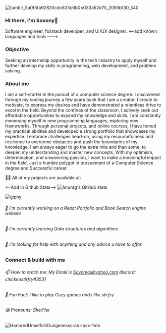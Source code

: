 ![tumblr_5a0f5fa92820cdc623c6b0b033a52d75_2095b130_540](https://github.com/Savonyp/Savonyp/assets/77499378/11a59c17-c5c1-4434-8b35-8857197d2775)
### Hi there, I'm Savony👋
Software engineer, fullstack developer, and UI/UX designer.
<--add known languages and tools--->

### Objective 
Seeking an internship opportunity in the tech industry to apply myself and further develop my
skills in programming, web development, and problem solving.

### About me

I am a self-starter in the pursuit of a computer science degree. I discovered through my coding journey a few years back that I am a creator. I create to motivate, to express my desires and have demonstrated a relentless drive to excel in the field. Beyond the confines of the classroom, I actively seek out affordable opportunities to expand my knowledge and skills. I am constantly immersing myself in new programming languages, exploring new frameworks. Through personal projects, and online courses, I have honed my practical abilities and developed a strong portfolio that showcases my expertise. I embrace challenges head-on, using my resourcefulness and resilience to overcome obstacles and push the boundaries of my knowledge. I am always eager to go the extra mile and then some, to deepen my understanding and master new concepts. With my optimism, determination, and unwavering passion, I want to make a meaningful impact in the field. Just a humble polygot in pursuement of a Computer Science degree and Successful career. 

👨‍💻 All of my projects are available at: 

<--Add in Github Stats-->
![Anurag's GitHub stats](https://github-readme-stats.vercel.app/api?username=Savonyp&theme=omni_icons=true)

![giphy](https://github.com/Savonyp/Savonyp/assets/77499378/0690d757-d861-42d3-9ca2-e9039a204a7f)
###### 🔭 I’m currently working on a React Portfolio and Book Search engine website
###### 🌱 I’m currently learning Data structures and algorithms
###### 🤔 I’m looking for help with anything and any advice u have to offer.
### Connect & build with me
###### 📫 How to reach me: My Email is Savonyp@yahoo.com discord: chickenstirfry#3531 
###### 👾 Fun Fact: I like to play Cozy games and I like stirfry 
###### 😄 Pronouns: She/Her

![HonoredUnselfishDungenesscrab-max-1mb](https://github.com/Savonyp/Savonyp/assets/77499378/4c49bc5d-b6df-4d57-8fea-05d2d85d362d)


